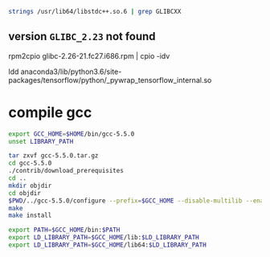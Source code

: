```bash
strings /usr/lib64/libstdc++.so.6 | grep GLIBCXX

```

## version `GLIBC_2.23` not found

rpm2cpio glibc-2.26-21.fc27.i686.rpm | cpio -idv

ldd anaconda3/lib/python3.6/site-packages/tensorflow/python/_pywrap_tensorflow_internal.so


# compile gcc

```bash
export GCC_HOME=$HOME/bin/gcc-5.5.0
unset LIBRARY_PATH

tar zxvf gcc-5.5.0.tar.gz
cd gcc-5.5.0
./contrib/download_prerequisites
cd ..
mkdir objdir
cd objdir
$PWD/../gcc-5.5.0/configure --prefix=$GCC_HOME --disable-multilib --enable-languages=c,c++,go # 64-bit only
make
make install

export PATH=$GCC_HOME/bin:$PATH
export LD_LIBRARY_PATH=$GCC_HOME/lib:$LD_LIBRARY_PATH
export LD_LIBRARY_PATH=$GCC_HOME/lib64:$LD_LIBRARY_PATH
```



